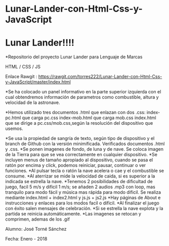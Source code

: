 # Lunar-Lander-con-Html-Css-y-JavaScript

# Lunar Lander!!!!

*Repositorio del proyecto Lunar Lander para Lenguaje de Marcas 

HTML / CSS / JS

Enlace Rawgit :
https://rawgit.com/torres222/Lunar-Lander-con-Html-Css-y-JavaScript/master/index.html

*Se ha colocado un panel informativo en la parte superior izquierda con el cual obtendremos información de parametros como combustible, altura y velocidad de la astronave. 

*Hemos utilizado tres documentos .html que enlazan con dos .css:
index-pc.html que carga pc.css
index-mob.html que carga mob.css
index.html que se dirige a pc.css/mob.css,según la resolución del dispositivo que usemos.

*Se usa la propiedad de sangría de texto, según tipo de dispositivo y el branch de Github con la versión minimificada. Verificados documentos .html y .css.
*Se ponen imagenes de fondo, de luna y de nave. Se coloca imagen de la Tierra para que se vea correctamente en cualquier dispositivo.
*Se incluyen menus de tamaño apropiado al dispositivo, cuando se pasa el ratón por encima y click, podemos reiniciar, pausar, continuar o ver funciones.
*Al pulsar tecla o ratón la nave acelera o cae y el combustible se consume.
*Al aterrizar se mide la velocidad de caida, si es superior a la indicada se estrella la nave.
*Tenemos 2 posibilidades de dificultad de juego, facil 5 m/s y dificil 1 m/s; se añaden 2 audios .mp3 con loop, mas tranquilo para modo fácil y música mas rápida para modo dificil. Se realiza mediante index.html + index2.html y js.js + js2.js
*Hay páginas de About e instrucciones y enlaces para los modos facil o dificil.
*Al finalizar el juego con éxito salen mensajes de celebración. 
*Si se estrella la nave explota y la partida se reinicia automáticamente.
*Las imagenes se retocan y comprimen, ademas de los .gif

Alumno: José Torné Sánchez

Fecha: Enero - 2018


